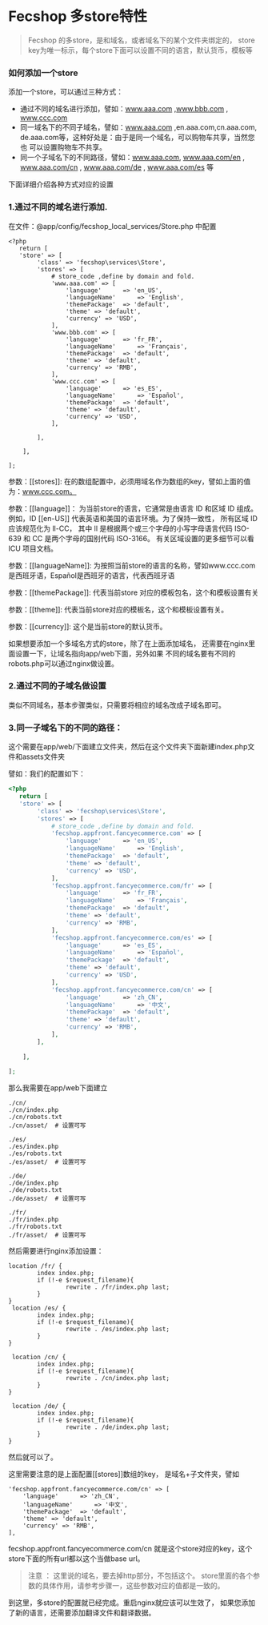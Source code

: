 Fecshop 多store特性
==================

> Fecshop 的多store，是和域名，或者域名下的某个文件夹绑定的，
> store key为唯一标示，每个store下面可以设置不同的语言，默认货币，模板等

### 如何添加一个store

添加一个store，可以通过三种方式：
- 通过不同的域名进行添加，譬如：www.aaa.com ,www.bbb.com ,  www.ccc.com
- 同一域名下的不同子域名，譬如：www.aaa.com ,en.aaa.com,cn.aaa.com, de.aaa.com等，这种好处是：由于是同一个域名，可以购物车共享，当然您也
可以设置购物车不共享。
- 同一个子域名下的不同路径，譬如：www.aaa.com, www.aaa.com/en , www.aaa.com/cn , www.aaa.com/de , www.aaa.com/es 等

下面详细介绍各种方式对应的设置

### 1.通过不同的域名进行添加.

在文件：@app/config/fecshop_local_services/Store.php
中配置

```
<?php
   return [
   'store' => [
		'class' => 'fecshop\services\Store',
		'stores' => [
			# store_code ,define by domain and fold.
			'www.aaa.com' => [
				'language' 		=> 'en_US',
				'languageName' 		=> 'English',
				'themePackage'	=> 'default',
				'theme'	=> 'default',
				'currency' => 'USD',
			],
			'www.bbb.com' => [
				'language' 		=> 'fr_FR',
				'languageName' 		=> 'Français',
				'themePackage'	=> 'default',
				'theme'	=> 'default',
				'currency' => 'RMB',
			],
			'www.ccc.com' => [
				'language' 		=> 'es_ES',
				'languageName' 		=> 'Español',
				'themePackage'	=> 'default',
				'theme'	=> 'default',
				'currency' => 'USD',
			],
			
		],
		
	],
			
];

```

参数：[[stores]]: 在的数组配置中，必须用域名作为数组的key，譬如上面的值为：www.ccc.com。

参数：[[language]]： 为当前store的语言，它通常是由语言 ID 和区域 ID 组成。 
例如，ID [[en-US]] 代表英语和美国的语言环境。为了保持一致性， 所有区域 ID 应该规范化为 ll-CC， 其中 ll 是根据两个或三个字母的小写字母语言代码 ISO-639 和 CC 是两个字母的国别代码 ISO-3166。
 有关区域设置的更多细节可以看 ICU 项目文档。
 
参数：[[languageName]]: 为按照当前store的语言的名称，譬如www.ccc.com是西班牙语，Español是西班牙的语言，代表西班牙语

参数：[[themePackage]]: 代表当前store 对应的模板包名，这个和模板设置有关

参数：[[theme]]: 代表当前store对应的模板名，这个和模板设置有关。

参数：[[currency]]: 这个是当前store的默认货币。

如果想要添加一个多域名方式的store，除了在上面添加域名，
还需要在nginx里面设置一下，让域名指向app/web下面，另外如果
不同的域名要有不同的robots.php可以通过nginx做设置。

### 2.通过不同的子域名做设置

类似不同域名，基本步骤类似，只需要将相应的域名改成子域名即可。

### 3.同一子域名下的不同的路径：

这个需要在app/web/下面建立文件夹，然后在这个文件夹下面新建index.php文件和assets文件夹

譬如：我们的配置如下：

```php
<?php
   return [
   'store' => [
		'class' => 'fecshop\services\Store',
		'stores' => [
			# store_code ,define by domain and fold.
			'fecshop.appfront.fancyecommerce.com' => [
				'language' 		=> 'en_US',
				'languageName' 		=> 'English',
				'themePackage'	=> 'default',
				'theme'	=> 'default',
				'currency' => 'USD',
			],
			'fecshop.appfront.fancyecommerce.com/fr' => [
				'language' 		=> 'fr_FR',
				'languageName' 		=> 'Français',
				'themePackage'	=> 'default',
				'theme'	=> 'default',
				'currency' => 'RMB',
			],
			'fecshop.appfront.fancyecommerce.com/es' => [
				'language' 		=> 'es_ES',
				'languageName' 		=> 'Español',
				'themePackage'	=> 'default',
				'theme'	=> 'default',
				'currency' => 'USD',
			],
			'fecshop.appfront.fancyecommerce.com/cn' => [
				'language' 		=> 'zh_CN',
				'languageName' 		=> '中文',
				'themePackage'	=> 'default',
				'theme'	=> 'default',
				'currency' => 'RMB',
			],
		],
		
	],
			
];

```

那么我需要在app/web下面建立

```
./cn/
./cn/index.php
./cn/robots.txt
./cn/asset/  # 设置可写

./es/
./es/index.php
./es/robots.txt
./es/asset/  # 设置可写

./de/
./de/index.php
./de/robots.txt
./de/asset/  # 设置可写

./fr/
./fr/index.php
./fr/robots.txt
./fr/asset/  # 设置可写

```

然后需要进行nginx添加设置：

```
location /fr/ {
		index index.php;
		if (!-e $request_filename){
				rewrite . /fr/index.php last;
		}
}
 location /es/ {
		index index.php;
		if (!-e $request_filename){
				rewrite . /es/index.php last;
		}
}

 location /cn/ {
		index index.php;
		if (!-e $request_filename){
				rewrite . /cn/index.php last;
		}
}

 location /de/ {
		index index.php;
		if (!-e $request_filename){
				rewrite . /de/index.php last;
		}
}

```

然后就可以了。

这里需要注意的是上面配置[[stores]]数组的key，
是域名+子文件夹，譬如

```
'fecshop.appfront.fancyecommerce.com/cn' => [
	'language' 		=> 'zh_CN',
	'languageName' 		=> '中文',
	'themePackage'	=> 'default',
	'theme'	=> 'default',
	'currency' => 'RMB',
],
```

 fecshop.appfront.fancyecommerce.com/cn
就是这个store对应的key，这个store下面的所有url都以这个当做base url。

> 注意 ： 这里说的域名，要去掉http部分，不包括这个。
> store里面的各个参数的具体作用，请参考步骤一，这些参数对应的值都是一致的。

到这里，多store的配置就已经完成。重启nginx就应该可以生效了，
如果您添加了新的语言，还需要添加翻译文件和翻译数据。







